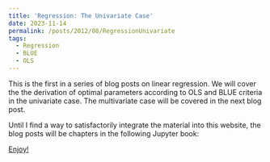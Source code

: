 ```yaml
---
title: 'Regression: The Univariate Case'
date: 2023-11-14
permalink: /posts/2012/08/RegressionUnivariate
tags:
  - Regression
  - BLUE
  - OLS
---
```


This is the first in a series of blog posts on linear regression. We will cover the the derivation of optimal parameters according to OLS and BLUE criteria in the univariate case. The multivariate case will be covered in the next blog post.

Until I find a way to satisfactorily integrate the material into this website, the blog posts will be chapters in the following Jupyter book:

[Enjoy!](https://odshelley.github.io/Infernece/simple-linear-regression.html)

